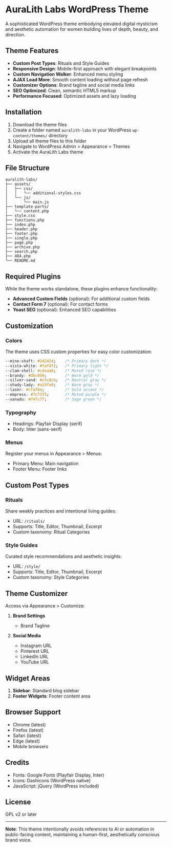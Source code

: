 # AuraLith Labs WordPress Theme

A sophisticated WordPress theme embodying elevated digital mysticism and aesthetic automation for women building lives of depth, beauty, and direction.

## Theme Features

- **Custom Post Types**: Rituals and Style Guides
- **Responsive Design**: Mobile-first approach with elegant breakpoints
- **Custom Navigation Walker**: Enhanced menu styling
- **AJAX Load More**: Smooth content loading without page refresh
- **Customizer Options**: Brand tagline and social media links
- **SEO Optimized**: Clean, semantic HTML5 markup
- **Performance Focused**: Optimized assets and lazy loading

## Installation

1. Download the theme files
2. Create a folder named `auralith-labs` in your WordPress `wp-content/themes/` directory
3. Upload all theme files to this folder
4. Navigate to WordPress Admin > Appearance > Themes
5. Activate the AuraLith Labs theme

## File Structure

```
auralith-labs/
├── assets/
│   ├── css/
│   │   └── additional-styles.css
│   └── js/
│       └── main.js
├── template-parts/
│   └── content.php
├── style.css
├── functions.php
├── index.php
├── header.php
├── footer.php
├── single.php
├── page.php
├── archive.php
├── search.php
├── 404.php
└── README.md
```

## Required Plugins

While the theme works standalone, these plugins enhance functionality:

- **Advanced Custom Fields** (optional): For additional custom fields
- **Contact Form 7** (optional): For contact forms
- **Yoast SEO** (optional): Enhanced SEO capabilities

## Customization

### Colors
The theme uses CSS custom properties for easy color customization:

```css
--mine-shaft: #242424;    /* Primary dark */
--vista-white: #faf4f2;   /* Primary light */
--clam-shell: #cdaaa6;    /* Muted rose */
--brandy: #dbc090;        /* Warm gold */
--silver-sand: #c5c8cb;   /* Neutral gray */
--shady-lady: #a19fa0;    /* Warm gray */
--laser: #cfaf6e;         /* Gold accent */
--empress: #7c7375;       /* Muted purple */
--xanadu: #747c77;        /* Sage green */
```

### Typography
- Headings: Playfair Display (serif)
- Body: Inter (sans-serif)

### Menus
Register your menus in Appearance > Menus:
- Primary Menu: Main navigation
- Footer Menu: Footer links

## Custom Post Types

### Rituals
Share weekly practices and intentional living guides:
- URL: `/rituals/`
- Supports: Title, Editor, Thumbnail, Excerpt
- Custom taxonomy: Ritual Categories

### Style Guides
Curated style recommendations and aesthetic insights:
- URL: `/style/`
- Supports: Title, Editor, Thumbnail, Excerpt
- Custom taxonomy: Style Categories

## Theme Customizer

Access via Appearance > Customize:

1. **Brand Settings**
   - Brand Tagline

2. **Social Media**
   - Instagram URL
   - Pinterest URL
   - LinkedIn URL
   - YouTube URL

## Widget Areas

1. **Sidebar**: Standard blog sidebar
2. **Footer Widgets**: Footer content area

## Browser Support

- Chrome (latest)
- Firefox (latest)
- Safari (latest)
- Edge (latest)
- Mobile browsers

## Credits

- Fonts: Google Fonts (Playfair Display, Inter)
- Icons: Dashicons (WordPress native)
- JavaScript: jQuery (WordPress included)

## License

GPL v2 or later

---

**Note**: This theme intentionally avoids references to AI or automation in public-facing content, maintaining a human-first, aesthetically conscious brand voice.
